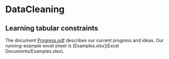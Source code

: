 # DataCleaning

## Learning tabular constraints
The document [Progress.pdf](Progress.pdf) describes our current progress and ideas.
Our running-example excel sheet is [Examples.xlsx](Excel Documents/Examples.xlsx).